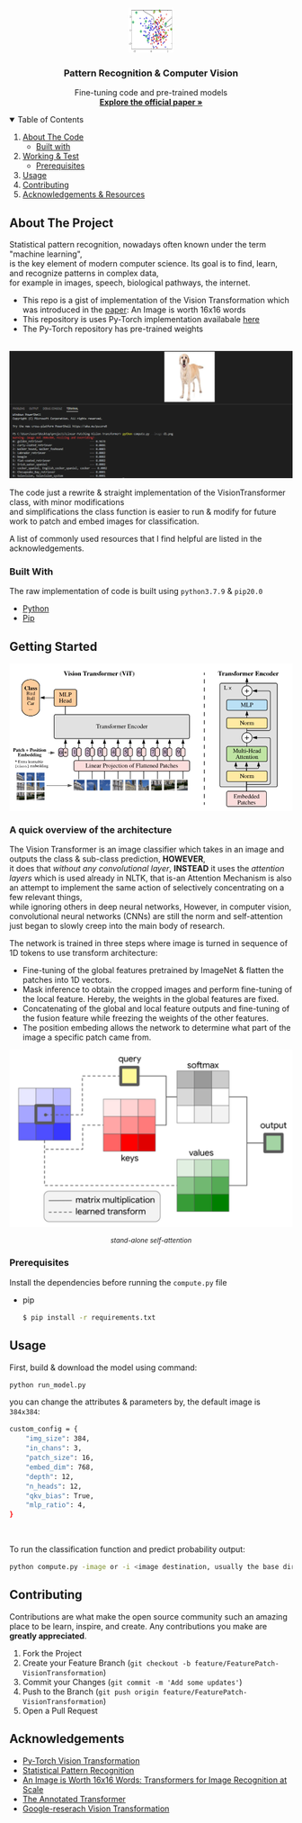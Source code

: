 <br />
<p align="center">
  <a href="#">
    <img src="images/StatisticalPatternRecognition.jpg" alt="Logo" width="80" height="80">
  </a>

  <h3 align="center">Pattern Recognition & Computer Vision</h3>
  <p align="center">
    Fine-tuning code and pre-trained models
    <br />
    <a href="https://arxiv.org/pdf/2010.11929.pdf"><strong>Explore the official paper »</strong></a>
  </p>
</p>



<!-- TABLE OF CONTENTS -->
<details open="open">
  <summary>Table of Contents</summary>
  <ol>
    <li>
      <a href="#about-the-project">About The Code</a>
      <ul>
        <li><a href="#built-with">Built with</a></li>
      </ul>
    </li>
    <li>
      <a href="#getting-started">Working & Test</a>
      <ul>
        <li><a href="#prerequisites">Prerequisites</a></li>
      </ul>
    </li>
    <li><a href="#usage">Usage</a></li>
    <li><a href="#contributing">Contributing</a></li>
    <li><a href="#acknowledgements">Acknowledgements & Resources</a></li>
  </ol>
</details>



<!-- ABOUT THE PROJECT -->
## About The Project

Statistical pattern recognition, nowadays often known under the term "machine learning", <br />is the key element of modern computer science. Its goal is to find, learn, and recognize patterns in complex data, <br />for example in images, speech, biological pathways, the internet.

* This repo is a gist of implementation of the Vision Transformation which was introduced in the <a href="https://arxiv.org/pdf/2010.11929.pdf">paper</a>: An Image is worth 16x16 words
* This repository is uses Py-Torch implementation availabale <a href="https://github.com/rwightman/pytorch-image-models">here</a>
* The Py-Torch repository has pre-trained weights

</br>
<div style="text-align:center"><img align="center" src="images/example.jpg" alt="logo"></div>
</br>
The code just a rewrite & straight implementation of the VisionTransformer class, with minor modifications <br /> and simplifications the class function is easier to run & modify for future work to patch and embed images for classification.

A list of commonly used resources that I find helpful are listed in the acknowledgements.

### Built With

The raw implementation of code is built using `python3.7.9` & `pip20.0`
* [Python](https://www.python.org/downloads/release/python-379/)
* [Pip](https://pypi.org/project/pip/)


<!-- GETTING STARTED -->
## Getting Started
<div style="text-align:center"><img align="center" src="images/VT.jpg" alt="Logo"></div>


<h3>A quick overview of the architecture</h3>

<p>The Vision Transformer is an image classifier which takes in an image and outputs the class & sub-class prediction, <b>HOWEVER</b>, <br/>it does that <i>without any convolutional layer</i>, <b>INSTEAD</b> it uses the <i>attention layers</i> which is used already in NLTK, that is-an Attention Mechanism is also an attempt to implement the same action of selectively concentrating on a few relevant things, <br/> while ignoring others in deep neural networks, However, in computer vision, convolutional neural networks (CNNs) are still the norm and self-attention just began to slowly creep into the main body of research.</p>

The network is trained in three steps where image is turned in sequence of 1D tokens to use transform architecture:
* Fine-tuning of the global features pretrained by ImageNet & flatten the patches into 1D vectors.
* Mask inference to obtain the cropped images and perform fine-tuning of the local feature. Hereby, the weights in the global features are fixed.
* Concatenating of the global and local feature outputs and fine-tuning of the fusion feature while freezing the weights of the other features.
* The position embeding allows the network to determine what part of the image a specific patch came from.



<div style="text-align:center"><img align="center" src="images/attention.jpg" alt="logo">

<i><small>stand-alone self-attention</small></i></div>




### Prerequisites

Install the dependencies before running the `compute.py` file
* pip
  ```sh
  $ pip install -r requirements.txt
  ```


<!-- USAGE EXAMPLES -->
## Usage
<p>First, build & download the model using command:</p>

```sh
python run_model.py
```
you can change the attributes & parameters by, the default image is `384x384`:
```sh
custom_config = {
    "img_size": 384,
    "in_chans": 3,
    "patch_size": 16,
    "embed_dim": 768,
    "depth": 12,
    "n_heads": 12,
    "qkv_bias": True,
    "mlp_ratio": 4,
}

```

</br>

To run the classification function and predict probability output:

```sh
python compute.py -image or -i <image destination, usually the base dir>
```


<!-- CONTRIBUTING -->
## Contributing

Contributions are what make the open source community such an amazing place to be learn, inspire, and create. Any contributions you make are **greatly appreciated**.

1. Fork the Project
2. Create your Feature Branch (`git checkout -b feature/FeaturePatch-VisionTransformation`)
3. Commit your Changes (`git commit -m 'Add some updates'`)
4. Push to the Branch (`git push origin feature/FeaturePatch-VisionTransformation`)
5. Open a Pull Request






<!-- ACKNOWLEDGEMENTS -->
## Acknowledgements
* [Py-Torch Vision Transformation](https://github.com/rwightman/pytorch-image-models)
* [Statistical Pattern Recognition](https://lmb.informatik.uni-freiburg.de/lectures/spr/)
* [An Image is Worth 16x16 Words: Transformers for Image Recognition at Scale](https://arxiv.org/pdf/2010.11929.pdf)
* [The Annotated Transformer
](https://nlp.seas.harvard.edu/2018/04/03/attention.html)
* [Google-reserach Vision Transformation](https://github.com/google-research/vision_transformer)